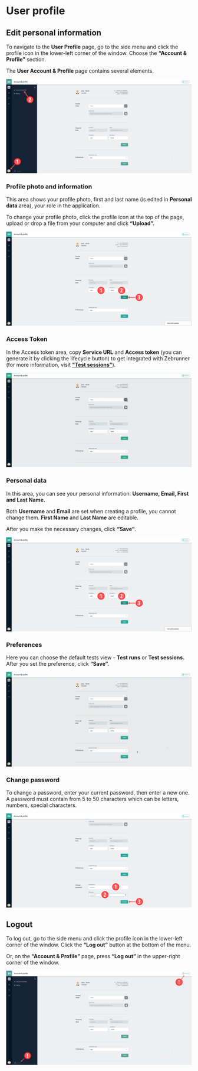 # User profile

## Edit personal information
To navigate to the **User Profile** page, go to the side menu and click the profile icon in the lower-left corner of the window. Choose the **“Account & Profile”** section.

The **User Account & Profile** page contains several elements.

![User Profile](https://github.com/zebrunner/documentation/blob/master/docs/assets/images/user_profile.png?raw=true)

### Profile photo and information
This area shows your profile photo, first and last name (is edited in **Personal data** area), your role in the application. 

To change your profile photo, click the profile icon at the top of the page, upload or drop a file from your computer and click **“Upload”.**

![Change Profile Photo](https://github.com/zebrunner/documentation/blob/master/docs/assets/images/change_profile_photo.png?raw=true)

### Access Token
In the Access token area, copy **Service URL** and **Access token** (you can generate it by clicking the lifecycle button) to get integrated with Zebrunner (for more information, visit [**"Test sessions"**](test_sessions.md)).

![Access Token](https://github.com/zebrunner/documentation/blob/master/docs/assets/images/profile_access_token.gif?raw=true)

### Personal data
In this area, you can see your personal information: **Username, Email, First and Last Name.**  

Both **Username** and **Email** are set when creating a profile, you cannot change them. **First Name** and **Last Name** are editable. 

After you make the necessary changes, click **“Save”**.

![Personal Data](https://github.com/zebrunner/documentation/blob/master/docs/assets/images/personal_data.png?raw=true)

### Preferences
Here you can choose the default tests view - **Test runs** or **Test sessions.** After you set the preference, click **“Save”.**

![Test Preferences](https://github.com/zebrunner/documentation/blob/master/docs/assets/images/test_preferences.gif?raw=true)

### Change password
To change a password, enter your current password, then enter a new one. A password must contain from 5 to 50 characters which can be letters, numbers, special characters.

![Change Password](https://github.com/zebrunner/documentation/blob/master/docs/assets/images/change_password.png?raw=true)

## Logout
To log out, go to the side menu and click the profile icon in the lower-left corner of the window. Click the **“Log out”** button at the bottom of the menu.

Or, on the **“Account & Profile”** page, press **“Log out”** in the upper-right corner of the window.

![Log Out](https://github.com/zebrunner/documentation/blob/master/docs/assets/images/log_out.png?raw=true)
